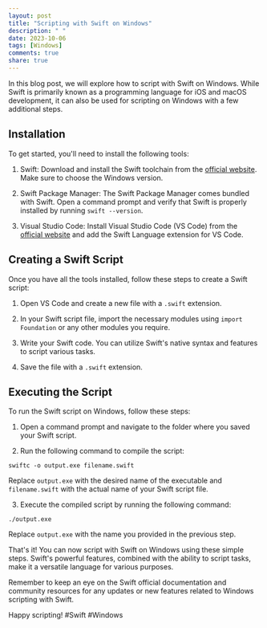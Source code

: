 ```yaml
---
layout: post
title: "Scripting with Swift on Windows"
description: " "
date: 2023-10-06
tags: [Windows]
comments: true
share: true
---
```


In this blog post, we will explore how to script with Swift on Windows. While Swift is primarily known as a programming language for iOS and macOS development, it can also be used for scripting on Windows with a few additional steps.

## Installation

To get started, you'll need to install the following tools:

1. Swift: Download and install the Swift toolchain from the [official website](https://swift.org/download/). Make sure to choose the Windows version.

2. Swift Package Manager: The Swift Package Manager comes bundled with Swift. Open a command prompt and verify that Swift is properly installed by running `swift --version`.

3. Visual Studio Code: Install Visual Studio Code (VS Code) from the [official website](https://code.visualstudio.com/) and add the Swift Language extension for VS Code.

## Creating a Swift Script

Once you have all the tools installed, follow these steps to create a Swift script:

1. Open VS Code and create a new file with a `.swift` extension.

2. In your Swift script file, import the necessary modules using `import Foundation` or any other modules you require.

3. Write your Swift code. You can utilize Swift's native syntax and features to script various tasks.

4. Save the file with a `.swift` extension.

## Executing the Script

To run the Swift script on Windows, follow these steps:

1. Open a command prompt and navigate to the folder where you saved your Swift script.

2. Run the following command to compile the script:
```
swiftc -o output.exe filename.swift
```
Replace `output.exe` with the desired name of the executable and `filename.swift` with the actual name of your Swift script file.

3. Execute the compiled script by running the following command:
```
./output.exe
```
Replace `output.exe` with the name you provided in the previous step.

That's it! You can now script with Swift on Windows using these simple steps. Swift's powerful features, combined with the ability to script tasks, make it a versatile language for various purposes.

Remember to keep an eye on the Swift official documentation and community resources for any updates or new features related to Windows scripting with Swift.

Happy scripting! #Swift #Windows